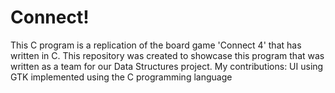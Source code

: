 # Connect!
This C program is a replication of the board game 'Connect 4' that has written in C.
This repository was created to showcase this program that was written as a team for our Data Structures project.
My contributions: UI using GTK implemented using the C programming language
